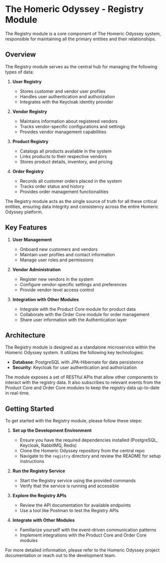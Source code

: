 # The Homeric Odyssey - Registry Module

The Registry module is a core component of The Homeric Odyssey system, responsible for maintaining all the primary entities and their relationships.

## Overview

The Registry module serves as the central hub for managing the following types of data:

1. **User Registry**
    - Stores customer and vendor user profiles
    - Handles user authentication and authorization
    - Integrates with the Keycloak identity provider

2. **Vendor Registry**
    - Maintains information about registered vendors
    - Tracks vendor-specific configurations and settings
    - Provides vendor management capabilities

3. **Product Registry**
    - Catalogs all products available in the system
    - Links products to their respective vendors
    - Stores product details, inventory, and pricing

4. **Order Registry**
    - Records all customer orders placed in the system
    - Tracks order status and history
    - Provides order management functionalities

The Registry module acts as the single source of truth for all these critical entities, ensuring data integrity and consistency across the entire Homeric Odyssey platform.

## Key Features

1. **User Management**
    - Onboard new customers and vendors
    - Maintain user profiles and contact information
    - Manage user roles and permissions

1. **Vendor Administration**
    - Register new vendors in the system
    - Configure vendor-specific settings and preferences
    - Provide vendor-level access control

1. **Integration with Other Modules**
    - Integrate with the Product Core module for product data
    - Collaborate with the Order Core module for order management
    - Share user information with the Authentication layer

## Architecture

The Registry module is designed as a standalone microservice within the Homeric Odyssey system. It utilizes the following key technologies:

- **Database**: PostgreSQL with JPA-Hibernate for data persistence
- **Security**: Keycloak for user authentication and authorization

The module exposes a set of RESTful APIs that allow other components to interact with the registry data. It also subscribes to relevant events from the Product Core and Order Core modules to keep the registry data up-to-date in real-time.

## Getting Started

To get started with the Registry module, please follow these steps:

1. **Set up the Development Environment**
    - Ensure you have the required dependencies installed (PostgreSQL, Keycloak, RabbitMQ, Redis)
    - Clone the Homeric Odyssey repository from the central repo
    - Navigate to the `registry` directory and review the README for setup instructions

2. **Run the Registry Service**
    - Start the Registry service using the provided commands
    - Verify that the service is running and accessible

3. **Explore the Registry APIs**
    - Review the API documentation for available endpoints
    - Use a tool like Postman to test the Registry APIs

4. **Integrate with Other Modules**
    - Familiarize yourself with the event-driven communication patterns
    - Implement integrations with the Product Core and Order Core modules

For more detailed information, please refer to the Homeric Odyssey project documentation or reach out to the development team.